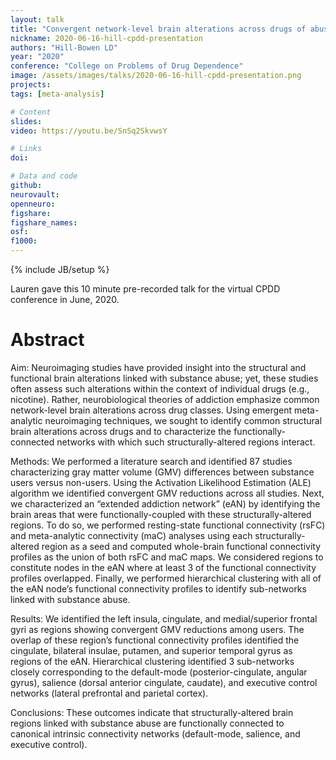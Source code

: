 ```yaml
---
layout: talk
title: "Convergent network-level brain alterations across drugs of abuse: A meta-analysis of structural MRI studies"
nickname: 2020-06-16-hill-cpdd-presentation
authors: "Hill-Bowen LD"
year: "2020"
conference: "College on Problems of Drug Dependence"
image: /assets/images/talks/2020-06-16-hill-cpdd-presentation.png
projects:
tags: [meta-analysis]

# Content
slides:
video: https://youtu.be/SnSq2SkvwsY

# Links
doi:

# Data and code
github:
neurovault:
openneuro:
figshare:
figshare_names:
osf:
f1000:
---
```

{% include JB/setup %}

Lauren gave this 10 minute pre-recorded talk for the virtual CPDD conference in June, 2020.

# Abstract
Aim: Neuroimaging studies have provided insight into the structural and functional brain alterations linked with substance abuse; yet, these studies often assess such alterations within the context of individual drugs (e.g., nicotine). Rather, neurobiological theories of addiction emphasize common network-level brain alterations across drug classes. Using emergent meta-analytic neuroimaging techniques, we sought to identify common structural brain alterations across drugs and to characterize the functionally-connected networks with which such structurally-altered regions interact.

Methods: We performed a literature search and identified 87 studies characterizing gray matter volume (GMV) differences between substance users versus non-users. Using the Activation Likelihood Estimation (ALE) algorithm we identified convergent GMV reductions across all studies. Next, we characterized an “extended addiction network” (eAN) by identifying the brain areas that were functionally-coupled with these structurally-altered regions. To do so, we performed resting-state functional connectivity (rsFC) and meta-analytic connectivity (maC) analyses using each structurally-altered region as a seed and computed whole-brain functional connectivity profiles as the union of both rsFC and maC maps. We considered regions to constitute nodes in the eAN where at least 3 of the functional connectivity profiles overlapped. Finally, we performed hierarchical clustering with all of the eAN node’s functional connectivity profiles to identify sub-networks linked with substance abuse.

Results: We identified the left insula, cingulate, and medial/superior frontal gyri as regions showing convergent GMV reductions among users. The overlap of these region’s functional connectivity profiles identified the cingulate, bilateral insulae, putamen, and superior temporal gyrus as regions of the eAN. Hierarchical clustering identified 3 sub-networks closely corresponding to the default-mode (posterior-cingulate, angular gyrus), salience (dorsal anterior cingulate, caudate), and executive control networks (lateral prefrontal and parietal cortex).

Conclusions: These outcomes indicate that structurally-altered brain regions linked with substance abuse are functionally connected to canonical intrinsic connectivity networks (default-mode, salience, and executive control).
